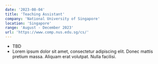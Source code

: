 ```yaml
---
date: '2023-08-04'
title: 'Teaching Assistant'
company: 'National University of Singapore'
location: 'Singapore'
range: 'August - December 2023'
url: 'https://www.comp.nus.edu.sg/cs/'
---
```


- TBD
- Lorem ipsum dolor sit amet, consectetur adipiscing elit. Donec mattis pretium massa. Aliquam erat volutpat. Nulla facilisi.